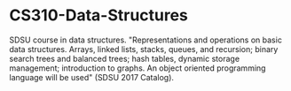 # CS310-Data-Structures
SDSU course in data structures.
"Representations and operations on basic data structures. Arrays,
linked lists, stacks, queues, and recursion; binary search trees
and balanced trees; hash tables, dynamic storage management;
introduction to graphs. An object oriented programming language will
be used" (SDSU 2017 Catalog).
